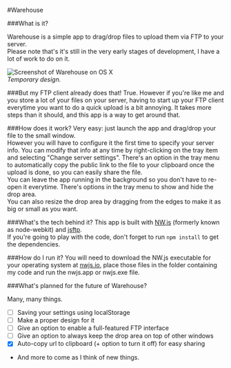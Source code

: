 #Warehouse

###What is it?

Warehouse is a simple app to drag/drop files to upload them via FTP to your server.  
Please note that's it's still in the very early stages of development, I have a lot of work to do on it.

![Screenshot of Warehouse on OS X](http://void.graphics/download/warehouse.png)  
*Temporary design.*

###But my FTP client already does that!
True. However if you're like me and you store a lot of your files on your server, having to start up your FTP client everytime you want to do a quick upload is a bit annoying. It takes more steps than it should, and this app is a way to get around that.

###How does it work?
Very easy: just launch the app and drag/drop your file to the small window.  
However you will have to configure it the first time to specify your server info.
You can modify that info at any time by right-clicking on the tray item and selecting "Change server settings". There's an option in the tray menu to automatically copy the public link to the file to your clipboard once the upload is done, so you can easily share the file.   
You can leave the app running in the background so you don't have to re-open it everytime. There's options in the tray menu to show and hide the drop area.    
You can also resize the drop area by dragging from the edges to make it as big or small as you want.

###What's the tech behind it?
This app is built with [NW.js](https://github.com/nwjs/nw.js) (formerly known as node-webkit) and [jsftp](https://github.com/sergi/jsftp).  
If you're going to play with the code, don't forget to run `npm install` to get the dependencies.

###How do I run it?
You will need to download the NW.js executable for your operating system at [nwjs.io](http://nwjs.io), place those files in the folder containing my code and run the nwjs.app or nwjs.exe file.

###What's planned for the future of Warehouse?

Many, many things.

- [ ] Saving your settings using localStorage
- [ ] Make a proper design for it
- [ ] Give an option to enable a full-featured FTP interface
- [ ] Give an option to always keep the drop area on top of other windows
- [x] Auto-copy url to clipboard (+ option to turn it off) for easy sharing

- And more to come as I think of new things.